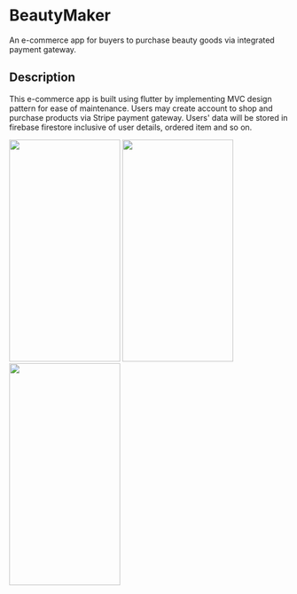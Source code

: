 # BeautyMaker

An e-commerce app for buyers to purchase beauty goods via integrated payment gateway.

## Description

This e-commerce app is built using flutter by implementing MVC design pattern for ease of maintenance.
Users may create account to shop and purchase products via Stripe payment gateway.
Users' data will be stored in firebase firestore inclusive of user details, ordered item and so on.

<img src="https://user-images.githubusercontent.com/89133940/135237460-346b8016-d8c0-4806-bf29-8e987239c3f5.png" width="200" height="400"> <img src="https://user-images.githubusercontent.com/89133940/135240219-c53e912c-2432-4d00-ab07-88a2d35b9148.png" width="200" height="400"> <img src="https://user-images.githubusercontent.com/89133940/135240572-1c98568f-0701-41fe-b04e-5fc23200b11d.png" width="200" height="400">



